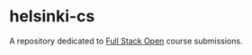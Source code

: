 # helsinki-cs

A repository dedicated to [Full Stack Open](https://fullstackopen.com/en/) course submissions.
